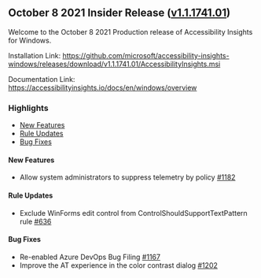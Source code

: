 ## October 8 2021 Insider Release ([v1.1.1741.01](https://github.com/Microsoft/accessibility-insights-windows/releases/tag/v1.1.1741.01))

Welcome to the October 8 2021 Production release of Accessibility Insights for Windows.

Installation Link: https://github.com/microsoft/accessibility-insights-windows/releases/download/v1.1.1741.01/AccessibilityInsights.msi

Documentation Link: https://accessibilityinsights.io/docs/en/windows/overview

### Highlights

- [New Features](#new-features)
- [Rule Updates](#rule-updates)
- [Bug Fixes](#bug-fixes)

#### New Features

- Allow system administrators to suppress telemetry by policy [#1182](https://github.com/microsoft/accessibility-insights-windows/issues/1182)

#### Rule Updates
- Exclude WinForms edit control from ControlShouldSupportTextPattern rule [#636](https://github.com/microsoft/axe-windows/issues/636)

#### Bug Fixes

- Re-enabled Azure DevOps Bug Filing [#1167](https://github.com/microsoft/accessibility-insights-windows/issues/1167)
- Improve the AT experience in the color contrast dialog [#1202](https://github.com/microsoft/accessibility-insights-windows/pull/1202)
